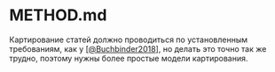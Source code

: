# METHOD.md

Картирование статей должно проводиться по установленным требованиям, как у [[@Buchbinder2018]](https://pubmed.gov/29618171), но делать это точно так же трудно, поэтому нужны более простые модели картирования. 
